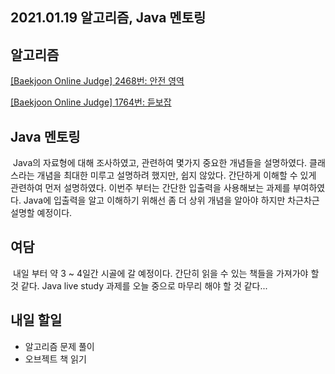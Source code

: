 ## 2021.01.19 알고리즘, Java 멘토링

## 알고리즘
[[Baekjoon Online Judge] 2468번: 안전 영역](https://hyeonic.tistory.com/68)

[[Baekjoon Online Judge] 1764번: 듣보잡](https://hyeonic.tistory.com/69)

## Java 멘토링
&nbsp;Java의 자료형에 대해 조사하였고, 관련하여 몇가지 중요한 개념들을 설명하였다. 클래스라는 개념을 최대한 미루고 설명하려 했지만, 쉽지 않았다. 간단하게 이해할 수 있게 관련하여 먼저 설명하였다. 이번주 부터는 간단한 입출력을 사용해보는 과제를 부여하였다. Java에 입출력을 알고 이해하기 위해선 좀 더 상위 개념을 알아야 하지만 차근차근 설명할 예정이다.

## 여담
&nbsp;내일 부터 약 3 ~ 4일간 시골에 갈 예정이다. 간단히 읽을 수 있는 책들을 가져가야 할 것 같다. Java live study 과제를 오늘 중으로 마무리 해야 할 것 같다...

## 내일 할일
 - 알고리즘 문제 풀이
 - 오브젝트 책 읽기